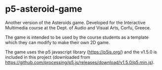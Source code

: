 # p5-asteroid-game
Another version of the Asteroids game. Developed for the Interactive Multimedia course at the Dept. of Audio and Visual Arts, Corfu, Greece.

The game is intended to be used by the course students as a template which they can modify to make their own 2D game.

The game uses the p5 javascript library (https://p5js.org/) and the v1.5.0 is included in this project (downloaded from https://github.com/processing/p5.js/releases/download/v1.5.0/p5.min.js).
